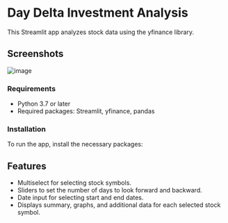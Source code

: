 
# Day Delta Investment Analysis

This Streamlit app analyzes stock data using the yfinance library.

## Screenshots

![image](https://github.com/kirilgravis/Day-Delta/assets/68824674/e4fec942-997d-4da0-9d94-99c1328778bd)


### Requirements

- Python 3.7 or later
- Required packages: Streamlit, yfinance, pandas

### Installation

To run the app, install the necessary packages:


## Features

- Multiselect for selecting stock symbols.
- Sliders to set the number of days to look forward and backward.
- Date input for selecting start and end dates.
- Displays summary, graphs, and additional data for each selected stock symbol.






